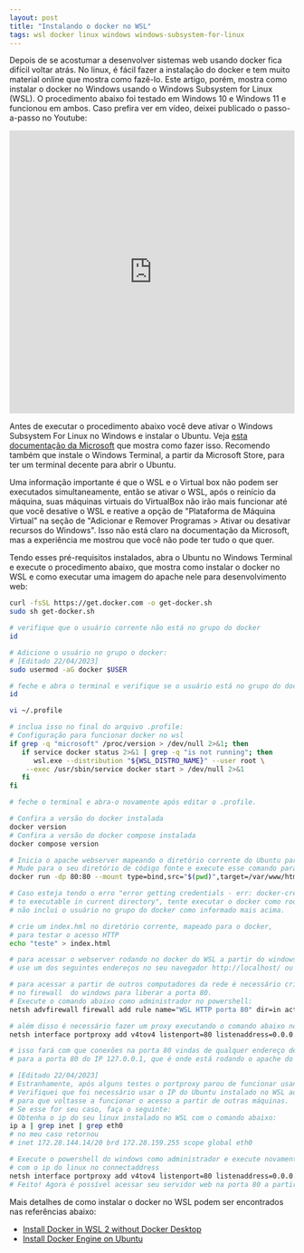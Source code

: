 ```yaml
---
layout: post
title: "Instalando o docker no WSL"
tags: wsl docker linux windows windows-subsystem-for-linux
---
```


Depois de se acostumar a desenvolver sistemas web usando docker fica difícil voltar atrás. No linux, é fácil fazer a instalação do docker e tem muito material online que mostra como fazê-lo. Este artigo, porém, mostra como instalar o docker no Windows usando o Windows Subsystem for Linux (WSL). O procedimento abaixo foi testado em Windows 10 e Windows 11 e funcionou em ambos. Caso prefira ver em vídeo, deixei publicado o passo-a-passo no Youtube:

<iframe  width="100%" height="500" src="https://www.youtube.com/embed/Fs-xQKDq504" title="YouTube video player" frameborder="0" allow="accelerometer; autoplay; clipboard-write; encrypted-media; gyroscope; picture-in-picture; web-share" allowfullscreen></iframe>

Antes de executar o procedimento abaixo você deve ativar o Windows Subsystem For Linux no Windows e instalar o Ubuntu. Veja [esta documentação da Microsoft](https://learn.microsoft.com/pt-br/windows/wsl/install-manual) que mostra como fazer isso. Recomendo também que instale o Windows Terminal, a partir da Microsoft Store, para ter um terminal decente para abrir o Ubuntu. 

Uma informação importante é que o WSL e o Virtual box não podem ser executados simultaneamente, então se ativar o WSL, após o reinício da máquina, suas máquinas virtuais do VirtualBox não irão mais funcionar até que você desative o WSL e reative a opção de "Plataforma de Máquina Virtual" na seção de "Adicionar e Remover Programas > Ativar ou desativar recursos do Windows". Isso não está claro na documentação da Microsoft, mas a experiência me mostrou que você não pode ter tudo o que quer.

Tendo esses pré-requisitos instalados, abra o Ubuntu no Windows Terminal e execute o procedimento abaixo, que mostra como instalar o docker no WSL e como executar uma imagem do apache nele para desenvolvimento web:

````sh
curl -fsSL https://get.docker.com -o get-docker.sh
sudo sh get-docker.sh

# verifique que o usuário corrente não está no grupo do docker
id

# Adicione o usuário no grupo o docker:
# [Editado 22/04/2023]
sudo usermod -aG docker $USER

# feche e abra o terminal e verifique se o usuário está no grupo do docker
id

vi ~/.profile

# inclua isso no final do arquivo .profile:
# Configuração para funcionar docker no wsl
if grep -q "microsoft" /proc/version > /dev/null 2>&1; then
   if service docker status 2>&1 | grep -q "is not running"; then
      wsl.exe --distribution "${WSL_DISTRO_NAME}" --user root \
	--exec /usr/sbin/service docker start > /dev/null 2>&1
   fi
fi

# feche o terminal e abra-o novamente após editar o .profile.

# Confira a versão do docker instalada
docker version
# Confira a versão do docker compose instalada
docker compose version

# Inicia o apache webserver mapeando o diretório corrente do Ubuntu para o /var/www/html no container.
# Mude para o seu diretório de código fonte e execute esse comando para facilitar o desenvolvimento web.
docker run -dp 80:80 --mount type=bind,src="$(pwd)",target=/var/www/html php:8.1-apache

# Caso esteja tendo o erro "error getting credentials - err: docker-credential-desktop.exe resolves 
# to executable in current directory", tente executar o docker como root. Isso quer dizer que você 
# não inclui o usuário no grupo do docker como informado mais acima.

# crie um index.hml no diretório corrente, mapeado para o docker, 
# para testar o acesso HTTP
echo "teste" > index.html

# para acessar o webserver rodando no docker do WSL a partir do windows, máquina host,
# use um dos seguintes endereços no seu navegador http://localhost/ ou http://127.0.0.1/

# para acessar a partir de outros computadores da rede é necessário criar uma regra de entrada
# no firewall  do windows para liberar a porta 80. 
# Execute o comando abaixo como administrador no powershell:
netsh advfirewall firewall add rule name="WSL HTTP porta 80" dir=in action=allow protocol=TCP localport=80

# além disso é necessário fazer um proxy executando o comando abaixo no powershell como administrador:
netsh interface portproxy add v4tov4 listenport=80 listenaddress=0.0.0.0 connectport=80 connectaddress=127.0.0.1

# isso fará com que conexões na porta 80 vindas de qualquer endereço de IP (0.0.0.0) sejam encaminhadas 
# para a porta 80 do IP 127.0.0.1, que é onde está rodando o apache do WSL.

# [Editado 22/04/2023]
# Estranhamente, após alguns testes o portproxy parou de funcionar usando o ip 127.0.0.1. 
# Verifiquei que foi necessário usar o IP do Ubuntu instalado no WSL ao invés do ip 127.0.0.1, 
# para que voltasse a funcionar o acesso a partir de outras máquinas.
# Se esse for seu caso, faça o seguinte:
# Obtenha o ip do seu linux instalado no WSL com o comando abaixo:
ip a | grep inet | grep eth0
# no meu caso retornou 
# inet 172.28.144.14/20 brd 172.28.159.255 scope global eth0

# Execute o powershell do windows como administrador e execute novamente o comando abaixo 
# com o ip do linux no connectaddress
netsh interface portproxy add v4tov4 listenport=80 listenaddress=0.0.0.0 connectport=80 connectaddress=172.28.144.14 # substitua 172.28.144.14 pelo IP do seu linux.
# Feito! Agora é possível acessar seu servidor web na porta 80 a partir de outras máquinas da rede.
````

Mais detalhes de como instalar o docker no WSL podem ser encontrados nas referências abaixo:

- [Install Docker in WSL 2 without Docker Desktop](https://www.youtube.com/watch?v=SDk3pqFXgs8)
- [Install Docker Engine on Ubuntu](https://docs.docker.com/engine/install/ubuntu/)